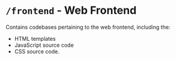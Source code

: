 # `/frontend` - Web Frontend

Contains codebases pertaining to the web frontend, including the:
- HTML templates
- JavaScript source code
- CSS source code.